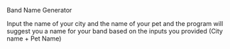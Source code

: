 Band Name Generator

Input the name of your city and the name of your pet and the program will suggest you a name for your band based on the inputs you provided (City name + Pet Name)